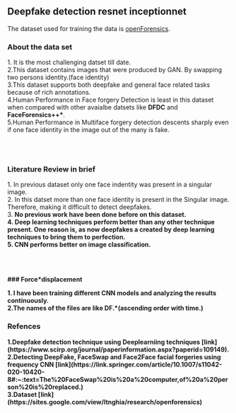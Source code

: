 ## Deepfake detection resnet inceptionnet

The dataset used for training the data is [openForensics](https://sites.google.com/view/ltnghia/research/openforensics).

### About the data set
<p>1. It is the most challenging datset till date.<br>
2.This dataset contains images that were produced by GAN. By swapping two persons identity.(face identity)<br> 
3.This dataset supports both deepfake and general face related tasks because of rich annotations.<br>
4.Human Performance in Face forgery Detection is least in this dataset when compared with other avaialbe datsets like <strong>DFDC</strong> and <strong>FaceForensics++*</strong>.<br>
5.Human Performance in Multiface forgery detection descents sharply even if one face identity in the image out of the many is fake.<br>


<br><br></p>

### Literature Review in brief
<p>1. In previous dataset only one face indentity was present in a singular image. <br>
 2. In this datset more than one face identity is present in the Singular image. Therefore, making it difficult to detect deepfakes.<br>
 3. <strong>No previous work have been done before on this dataset.<br>
 4. Deep learning techniques perform better than any other technique present. One reason is, as now deepfakes a created by deep learning techniques to bring them to perfection.<br>
 5. CNN performs better on image classification.

  <br><br>
  <p>
 ### Force*displacement
  
 <p>1. I have been training different CNN models and analyzing the results continuously.<br> 
  2.The names of the files are like DF.*(ascending order with time.)<br>
</p>
  
 ### Refences 
  <p> 1.Deepfake detection technique using Deeplearniing techniques [link](https://www.scirp.org/journal/paperinformation.aspx?paperid=109149).<br>
   2.Detecting DeepFake, FaceSwap and Face2Face facial forgeries using frequency CNN [link](https://link.springer.com/article/10.1007/s11042-020-10420-8#:~:text=The%20FaceSwap%20is%20a%20computer,of%20a%20person%20is%20replaced.)<br>
   3.Dataset [link](https://sites.google.com/view/ltnghia/research/openforensics)</p>
